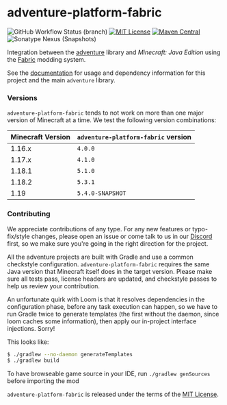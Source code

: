 # adventure-platform-fabric

![GitHub Workflow Status (branch)](https://img.shields.io/github/workflow/status/KyoriPowered/adventure-platform-fabric/build/master) [![MIT License](https://img.shields.io/badge/license-MIT-blue)](LICENSE) [![Maven Central](https://img.shields.io/maven-central/v/net.kyori/adventure-platform-fabric?label=stable)](https://search.maven.org/search?q=g:net.kyori%20AND%20a:adventure*) ![Sonatype Nexus (Snapshots)](https://img.shields.io/nexus/s/net.kyori/adventure-platform-fabric?label=dev&server=https%3A%2F%2Fs01.oss.sonatype.org)

Integration between the [adventure](https://github.com/KyoriPowered/adventure) library and *Minecraft: Java Edition* using the [Fabric](https://fabricmc.net) modding system.

See the [documentation](https://docs.adventure.kyori.net/platform/fabric.html) for usage and dependency information for this project and the main `adventure` library.

### Versions

`adventure-platform-fabric` tends to not work on more than one major version of Minecraft at a time. We test the following version combinations:

Minecraft Version | `adventure-platform-fabric` version
----------------- | ------------------------------------
1.16.x            | `4.0.0`
1.17.x            | `4.1.0`
1.18.1            | `5.1.0`
1.18.2            | `5.3.1`
1.19              | `5.4.0-SNAPSHOT`

### Contributing

We appreciate contributions of any type. For any new features or typo-fix/style changes, please open an issue or come talk to us in our [Discord] first, so we make sure you're going in the right direction for the project.

All the adventure projects are built with Gradle and use a common checkstyle configuration. `adventure-platform-fabric` requires the same Java version that Minecraft itself does in the target version. Please make sure all tests pass, license headers are updated, and checkstyle passes to help us review your contribution.

An unfortunate quirk with Loom is that it resolves dependencies in the configuration phase, before any task execution can happen, so we have to run Gradle twice to generate templates (the first without the daemon, since loom caches some information), then apply our in-project interface injections. Sorry!

This looks like:

```sh
$ ./gradlew --no-daemon generateTemplates
$ ./gradlew build
```

To have browseable game source in your IDE, run `./gradlew genSources` before importing the mod

`adventure-platform-fabric` is released under the terms of the [MIT License](LICENSE).

[Discord]: https://discord.gg/MMfhJ8F
